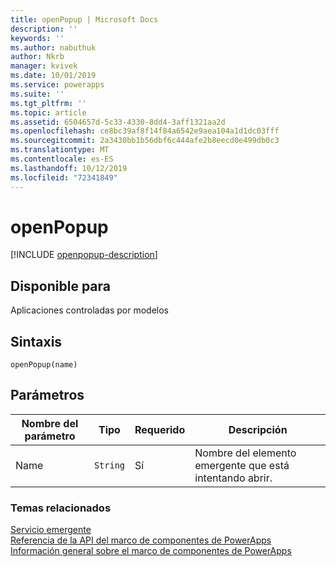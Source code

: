 ```yaml
---
title: openPopup | Microsoft Docs
description: ''
keywords: ''
ms.author: nabuthuk
author: Nkrb
manager: kvivek
ms.date: 10/01/2019
ms.service: powerapps
ms.suite: ''
ms.tgt_pltfrm: ''
ms.topic: article
ms.assetid: 6504657d-5c33-4330-8dd4-3aff1321aa2d
ms.openlocfilehash: ce8bc39af8f14f84a6542e9aea104a1d1dc03fff
ms.sourcegitcommit: 2a3430bb1b56dbf6c444afe2b8eecd0e499db0c3
ms.translationtype: MT
ms.contentlocale: es-ES
ms.lasthandoff: 10/12/2019
ms.locfileid: "72341849"
---
```

# <a name="openpopup"></a>openPopup

[!INCLUDE [openpopup-description](includes/openpopup-description.md)]

## <a name="available-for"></a>Disponible para 

Aplicaciones controladas por modelos

## <a name="syntax"></a>Sintaxis

`openPopup(name)`

## <a name="parameters"></a>Parámetros

| Nombre del parámetro|Tipo|Requerido|Descripción|
| ------------- |----|--------|-----------|
|Name|`String`|Sí|Nombre del elemento emergente que está intentando abrir.|


### <a name="related-topics"></a>Temas relacionados

[Servicio emergente](../popupservice.md)<br/>
[Referencia de la API del marco de componentes de PowerApps](../../reference/index.md)<br/>
[Información general sobre el marco de componentes de PowerApps](../../overview.md)